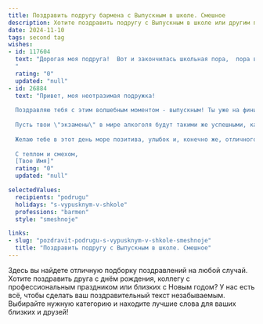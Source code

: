 ```yaml
---
title: Поздравить подругу бармена с Выпускным в школе. Смешное
description: Хотите поздравить подругу с Выпускным в школе или другим праздником? Наш ИИ создаст незабываемое поздравление, а вы обязательно выделитесь среди других.  
date: 2024-11-10
tags: second tag
wishes:
- id: 117604
  text: "Дорогая моя подруга!  Вот и закончилась школьная пора,  пора взросления и…  пора за барную стойку!  Пусть твой коктейль жизни будет всегда искристым, а клиенты — весёлыми и щедрыми (на чаевые, разумеется!).  Поздравляю с окончанием школы и началом твоей блестящей карьеры лучшего бармена в городе!  Держись,  будет жарко! 😉
  "
  rating: "0"
  updated: "null"
- id: 26884
  text: "Привет, моя неотразимая подружка!
  
  Поздравляю тебя с этим волшебным моментом - выпускным! Ты уже на финишной прямой школьной дорожки, и скоро твоими новыми \"учениками\" будут виски, ром и джин. Бармен – это не просто профессия, это искусство налива, смешивания и, самое главное, рассказывания анекдотов!
  
  Пусть твои \"экзамены\" в мире алкоголя будут такими же успешными, как и школьные. А если что-то пойдет не так, просто улыбнись и предложи \"второй заход\". Ты уже доказала, что можешь справиться с любыми задачами, так что дерзай!
  
  Желаю тебе в этот день море позитива, улыбок и, конечно же, отличного настроения. Выпускной – это начало новой жизни, а ты уже на пути к тому, чтобы стать королевой вечеринок и мисс \"Заказ принят\"!
  
  С теплом и смехом,
  [Твое Имя]"
  rating: "0"
  updated: "null"

selectedValues:
  recipients: "podrugu"
  holidays: "s-vypusknym-v-shkole"
  professions: "barmen"
  style: "smeshnoje"

links:
- slug: "pozdravit-podrugu-s-vypusknym-v-shkole-smeshnoje"
  title: "Поздравить подругу с Выпускным в школе. Смешное"
---
```


Здесь вы найдете отличную подборку поздравлений на любой случай.
Хотите поздравить друга с днём рождения, коллегу с профессиональным праздником или близких с Новым годом? У нас есть всё, чтобы сделать ваш поздравительный текст незабываемым. Выбирайте нужную категорию и находите лучшие слова для ваших близких и друзей!
